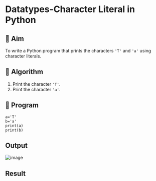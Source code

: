 # Datatypes-Character Literal in Python

## 🎯 Aim
To write a Python program that prints the characters `'T'` and `'a'` using character literals.

## 🧠 Algorithm
1. Print the character `'T'`.
2. Print the character `'a'`.

## 🧾 Program
```
a='T'
b='a'
print(a)
print(b)
```


## Output

![image](https://github.com/user-attachments/assets/6f2c9c26-84e6-4e32-830c-db7d0c0cc8de)



## Result

